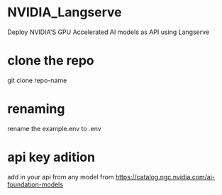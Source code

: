 # NVIDIA_Langserve
Deploy NVIDIA'S GPU Accelerated AI models as API using Langserve

# clone the repo
git clone repo-name

# renaming
rename the example.env to .env

# api key adition
add in your api from any model from https://catalog.ngc.nvidia.com/ai-foundation-models
